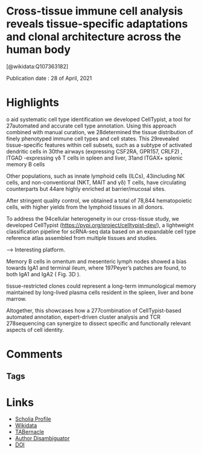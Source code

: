 
Cross-tissue immune cell analysis reveals tissue-specific adaptations and clonal architecture across the human body
===================================================================================================================
  
  [@wikidata:Q107363182]  
  
Publication date : 28 of April, 2021  

# Highlights

o  aid  systematic  cell  type  identification  we  developed  CellTypist,  a  tool  for      27automated  and  accurate  cell  type  annotation.  Using  this  approach  combined  with  manual  curation,  we  28determined   the   tissue   distribution   of   finely   phenotyped   immune   cell   types   and   cell   states.   This  29revealed  tissue-specific  features  within  cell  subsets,  such  as  a  subtype  of  activated  dendritic  cells  in  30the  airways  (expressing   CSF2RA,  GPR157,  CRLF2) ,   ITGAD -expressing  γδ  T  cells  in  spleen  and  liver,  31and   ITGAX+  splenic  memory  B  cells


Other  populations,  such  as  innate  lymphoid  cells  (ILCs),  43including  NK  cells,  and  non-conventional  (NKT,  MAIT  and  γδ)  T  cells,  have  circulating  counterparts  but  44are   highly   enriched   at   barrier/mucosal  sites. 

After  stringent  quality  control,  we  obtained  a  total  of  78,844  hematopoietic  cells,  with  higher  yields  from  the  lymphoid  tissues  in  all  donors.


 To  address  the  94cellular    heterogeneity    in    our    cross-tissue    study,    we    developed    CellTypist  (https://pypi.org/project/celltypist-dev/),  a  lightweight  classification  pipeline  for  scRNA-seq  data  based  on   an   expandable   cell   type  reference  atlas  assembled  from  multiple  tissues  and  studies.


--> Interesting platform.


Memory  B  cells  in  omentum  and  mesenteric  lymph  nodes  showed  a  bias  towards  IgA1  and  terminal  ileum,  where       197Peyer’s  patches  are  found,  to  both  IgA1  and  IgA2  ( Fig.  3D ).

tissue-restricted  clones  could  represent  a long-term  immunological  memory  maintained  by  long-lived  plasma  cells  resident  in  the  spleen,  liver  and   bone   marrow.   

 Altogether,  this  showcases  how  a  277combination   of   CellTypist-based   automated   annotation,   expert-driven   cluster   analysis   and   TCR  278sequencing   can   synergize   to   dissect   specific   and   functionally   relevant   aspects   of   cell   identity.    


# Comments

## Tags

# Links
  
 * [Scholia Profile](https://scholia.toolforge.org/work/Q107363182)  
 * [Wikidata](https://www.wikidata.org/wiki/Q107363182)  
 * [TABernacle](https://tabernacle.toolforge.org/?#/tab/manual/Q107363182/P921%3BP4510)  
 * [Author Disambiguator](https://author-disambiguator.toolforge.org/work_item_oauth.php?id=Q107363182&batch_id=&match=1&author_list_id=&doit=Get+author+links+for+work)  
 * [DOI](https://doi.org/10.1101/2021.04.28.441762)  
